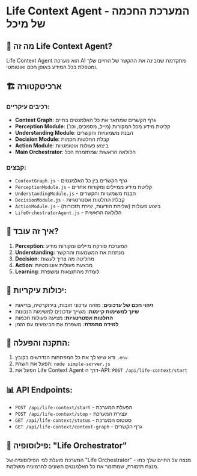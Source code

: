 # Life Context Agent - המערכת החכמה של מיכל

## 🧠 מה זה Life Context Agent?

Life Context Agent הוא מערכת AI מתקדמת שמבינה את ההקשר של החיים שלך ומטפלת בכל המידע באופן חכם ואוטומטי.

## 🏗️ ארכיטקטורה

### רכיבים עיקריים:
- **Context Graph**: גרף הקשרים שמתאר את כל האלמנטים בחיים
- **Perception Module**: קליטת מידע מכל המקורות (מייל, מסמכים, וכו')
- **Understanding Module**: הבנת משמעויות והקשרים
- **Decision Module**: קבלת החלטות חכמות
- **Action Module**: ביצוע פעולות אוטומטיות
- **Main Orchestrator**: הלולאה הראשית שמתזמרת הכל

### קבצים:
- `ContextGraph.js` - גרף הקשרים בין כל האלמנטים
- `PerceptionModule.js` - קליטת מידע ממיילים ומקורות אחרים
- `UnderstandingModule.js` - הבנת משמעויות והקשרים
- `DecisionModule.js` - קבלת החלטות אסטרטגיות
- `ActionModule.js` - ביצוע פעולות (שליחת הודעות, יצירת תזכורות)
- `LifeOrchestratorAgent.js` - הלולאה הראשית

## 🚀 איך זה עובד?

1. **Perception**: המערכת סורקת מיילים ומקורות מידע
2. **Understanding**: מנתחת את המשמעות וההקשר
3. **Decision**: מחליטה מה צריך לעשות
4. **Action**: מבצעת פעולות אוטומטיות
5. **Learning**: לומדת מהתוצאות ומשפרת

## 🎯 יכולות עיקריות:

- **זיהוי חכם של עדכונים**: מזהה עדכוני חובות, בירוקרטיה, בריאות
- **שיוך למשימות קיימות**: משייך עדכונים למשימות הנכונות
- **החלטות אסטרטגיות**: מציעה פעולות חכמות
- **למידה מתמדת**: משפרת את הביצועים עם הזמן

## 🔧 התקנה והפעלה:

1. ודא שיש לך את כל המפתחות הנדרשים בקובץ `.env`
2. הפעל את השרת: `node simple-server.js`
3. הפעל את Life Context Agent דרך ה-API: `POST /api/life-context/start`

## 📊 API Endpoints:

- `POST /api/life-context/start` - הפעלת המערכת
- `POST /api/life-context/stop` - עצירת המערכת
- `GET /api/life-context/status` - סטטוס המערכת
- `GET /api/life-context/context-graph` - גרף הקשרים

## 🧠 פילוסופיה: "Life Orchestrator"

המערכת פועלת לפי הפילוסופיה של "Life Orchestrator" - מנצח על החיים שלך כמו מנצח תזמורת, שמתזמר את כל האלמנטים השונים להרמוניה מושלמת.
